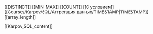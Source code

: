 [[DISTINCT]]
[[MIN, MAX]]
[[COUNT]]
[[С условием]]
[[Courses/Karpov/SQL/Аггрегация данных/TIMESTAMP|TIMESTAMP]]
[[array_length]]



[[Karpov_SQL_content]]
